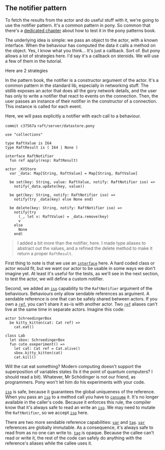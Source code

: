## The notifier pattern

To fetch the results from the actor and do useful stuff with it, we're going to
use the notifier pattern. It's a common pattern in pony. So common that there's
a [dedicated
chapter](http://patterns.ponylang.org/testing/notifier-interactions.html) about
how to test it in the pony patterns book.

The underlying idea is simple: we pass an object to the actor, with a known
interface. When the behaviour has computed the data it calls a method on
the object. Yes, I know what you think... It's just a callback. Sort of.
But pony allows a lot of strategies here. I'd say it's a callback on steroids.
We will use a few of them in the tutorial.

Here are 2 strategies

In the pattern book, the notifier is a constructor argument of the actor.
It's a common pattern in the standard lib, especially in networking stuff.
The stdlib exposes an actor that does all the gory network details, and
the user has only to write a notifier that react to events on the connection.
Then, the user passes an instance of their notifier in the constructor of
a connection. This instance is called for each event.

Here, we will pass explicitly a notifier with each call to a behaviour.

`commit c37567a`
`raft/server/datastore.pony`
```pony
use "collections"

type RaftValue is I64
type RaftResult is ( I64 | None )

interface RaftNotifier
  fun ref apply(resp: RaftResult)

actor _KVStore
  var _data: Map[String, RaftValue] = Map[String, RaftValue]

  be set(key: String, value: RaftValue, notify: RaftNotifier iso) =>
    notify(_data.update(key, value))
      
  be get(key: String, notify: RaftNotifier iso) =>
    notify(try _data(key) else None end)

  be delete(key: String, notify: RaftNotifier iso) =>
    notify(try
      (_, let v: RaftValue) = _data.remove(key)
      v
    else
      None
    end)
```

> I added a bit more than the notifier, here. I made type aliases to abstract
> out the values, and a refined the delete method to make it return a proper
> `RaftResult`.

First thing to note is that we use an
[`interface`](http://tutorial.ponylang.org/types/traits-and-interfaces.html)
here. A hard coded class or actor would fit, but we want our actor to be
usable in some ways we don't imagine yet. At least it's useful for the tests,
as we'll see in the next section, to test the actor, we will define a custom
notifier.

Second, we added an [`iso`](# "I need the globally unique readable and
writeable reference") capability to the `RaftNotifier` argument of the
behaviours. Behaviours only allow sendable references as argument. A sendable
reference is one that can be safely shared between actors. If you own a
[`ref`](# "I need to the permission to read and write"), you can't share it
as-is with another actor. Two [`ref`](# "I need to the permission to read and
write") aliases can't live at the same time in separate actors. Imagine this
code:

```pony
actor SchroedingerBox
  be kitty_kitten(cat: Cat ref) =>
    cat.eat()

class Lab
  let sbox: SchroedingerBox
  fun cute_exeperiment() =>
    let cat: Cat ref = Cat.alive()
    sbox.kitty_kitten(cat)
    cat.kill()
```    

Will the cat eat something? Modern computing doesn't support the superposition
of variables states (Is it the point of quantum computers? I should read a bit).
Whatever, Mr Schödinger is not our friend, as programmers. Pony won't let him do
his experiments with your code.

[`iso`](# "I need the globally unique readable and writeable reference") is
safe, because it guarantees the global uniqueness of the reference. When you
pass an [`iso`](# "I need the globally unique readable and writeable
reference") to a method call you have to
[`consume`](http://tutorial.ponylang.org/capabilities/consume-and-destructive-read.html)
it. It's no longer available in the caller's code. Because it enforces this
rule, the compiler know that it's always safe to read an write an [`iso`](# "I
need the globally unique readable and writeable reference"). We may need to
mutate the `RaftNotifier`, so we accept [`iso`](# "I need the globally unique
readable and writeable reference") here.

There are two more sendable reference capabilities: [`var`](# "Globally
immutable") and [`tag`](# "I don't need to read or write, only identity and
behaviours"). [`var`](# "Globally immutable") references are globally
immutable. As a consequence, it's always safe to read from as no one can write
to. [`tag`](# "I don't need to read or write, only identity and behaviours") is
opaque. Because the callee can't read or write it, the rest of the code can
safely do anything with the reference's aliases while the callee uses it. 
